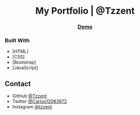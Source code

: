 <!-- Please update value in the {}  -->

<h1 align="center">My Portfolio | @Tzzent</h1>

<div align="center">
  <h3>
    <a href="https://tzzent.github.io/portfoliio1.github.io/">
      Demo
    </a>
  </h3>
</div>

### Built With

<!-- This section should list any major frameworks that you built your project using. Here are a few examples.-->

- [HTML]
- [CSS]
- [Bootstrap]
- [JavaScript]

## Contact

- GitHub [@Tzzent](https://github.com/Tzzent)
- Twitter [@Carlos12083972](https://twitter.com/Carlos12083972)
- Instagram [@tzzent](https://www.instagram.com/tzzent/)
